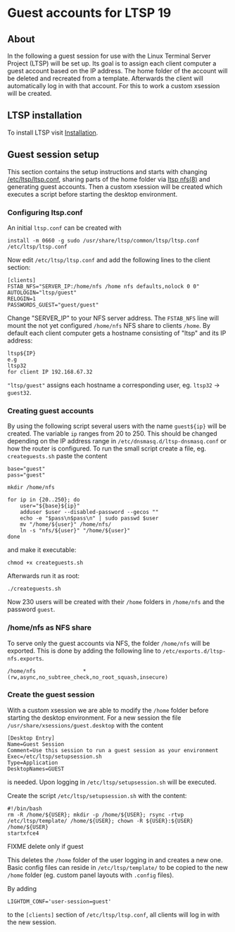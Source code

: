 # Guest accounts for LTSP 19
## About
In the following a guest session for use with the Linux Terminal Server Project (LTSP) will be set up. Its goal is to assign each client computer a guest account based on the IP address. The home folder of the account will be deleted and recreated from a template. Afterwards the client will automatically log in with that account. For this to work a custom xsession will be created.

## LTSP installation
To install LTSP visit [Installation](https://github.com/ltsp/ltsp/wiki/installation).

## Guest session setup
This section contains the setup instructions and starts with changing [/etc/ltsp/ltsp.conf](https://github.com/ltsp/ltsp/blob/master/docs/ltsp.conf.5.md), sharing parts of the home folder via [ltsp nfs(8)](https://github.com/ltsp/ltsp/blob/master/docs/ltsp-nfs.8.md)
 and generating guest accounts. Then a custom xsession will be created which executes a script before starting the desktop environment.
 
### Configuring ltsp.conf
An initial `ltsp.conf` can be created with
```text
install -m 0660 -g sudo /usr/share/ltsp/common/ltsp/ltsp.conf /etc/ltsp/ltsp.conf
```

Now edit `/etc/ltsp/ltsp.conf` and add the following lines to the client section:

```text
[clients]
FSTAB_NFS="SERVER_IP:/home/nfs /home nfs defaults,nolock 0 0"
AUTOLOGIN="ltsp/guest"
RELOGIN=1
PASSWORDS_GUEST="guest/guest"
```

Change "SERVER_IP" to your NFS server address. The `FSTAB_NFS` line will mount the not yet configured `/home/nfs` NFS share to clients `/home`. By default each client computer gets a hostname consisting of "ltsp" and its IP address:
```text
ltsp${IP}
e.g
ltsp32
for client IP 192.168.67.32
``` 

`"ltsp/guest"` assigns each hostname a corresponding user, eg. `ltsp32` -> `guest32`.


### Creating guest accounts
By using the following script several users with the name `guest${ip}` will be created. The variable `ip` ranges from 20 to 250. This should be changed depending on the IP address range in `/etc/dnsmasq.d/ltsp-dnsmasq.conf` or how the router is configured.
To run the small script create a file, eg. `createguests.sh` paste the content 

```text
base="guest"
pass="guest"

mkdir /home/nfs

for ip in {20..250}; do
    user="${base}${ip}"
    adduser $user --disabled-password --gecos ""
    echo -e "$pass\n$pass\n" | sudo passwd $user
    mv "/home/${user}" /home/nfs/
    ln -s "nfs/${user}" "/home/${user}"
done
```

and make it executable:
```text
chmod +x createguests.sh
```

Afterwards run it as root:
```text
./createguests.sh
```

Now 230 users will be created with their `/home` folders in `/home/nfs` and the password `guest`.


### /home/nfs as NFS share
To serve only the guest accounts via NFS, the folder `/home/nfs` will be exported. This is done by adding the following line to `/etc/exports.d/ltsp-nfs.exports`.
```text
/home/nfs               *(rw,async,no_subtree_check,no_root_squash,insecure)
```


### Create the guest session
With a custom xsession we are able to modify the `/home` folder before starting the desktop environment. For a new session the file `/usr/share/xsessions/guest.desktop` with the content
```text
[Desktop Entry]
Name=Guest Session
Comment=Use this session to run a guest session as your environment
Exec=/etc/ltsp/setupsession.sh
Type=Application
DesktopNames=GUEST
```

is needed. Upon logging in `/etc/ltsp/setupsession.sh` will be executed.

Create the script `/etc/ltsp/setupsession.sh` with the content:
```text
#!/bin/bash
rm -R /home/${USER}; mkdir -p /home/${USER}; rsync -rtvp /etc/ltsp/template/ /home/${USER}; chown -R ${USER}:${USER} /home/${USER}
startxfce4
```

FIXME delete only if guest

This deletes the `/home` folder of the user logging in and creates a new one. Basic config files can reside in `/etc/ltsp/template/` to be copied to the new `/home` folder (eg. custom panel layouts with `.config` files).


By adding 
```text
LIGHTDM_CONF='user-session=guest'
```

to the `[clients]` section of `/etc/ltsp/ltsp.conf`, all clients will log in with the new session.
